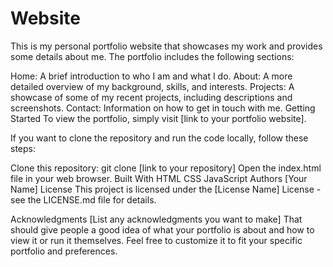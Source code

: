 # Website
This is my personal portfolio website that showcases my work and provides some details about me. The portfolio includes the following sections:

Home: A brief introduction to who I am and what I do.
About: A more detailed overview of my background, skills, and interests.
Projects: A showcase of some of my recent projects, including descriptions and screenshots.
Contact: Information on how to get in touch with me.
Getting Started
To view the portfolio, simply visit [link to your portfolio website].

If you want to clone the repository and run the code locally, follow these steps:

Clone this repository: git clone [link to your repository]
Open the index.html file in your web browser.
Built With
HTML
CSS
JavaScript
Authors
[Your Name]
License
This project is licensed under the [License Name] License - see the LICENSE.md file for details.

Acknowledgments
[List any acknowledgments you want to make]
That should give people a good idea of what your portfolio is about and how to view it or run it themselves. Feel free to customize it to fit your specific portfolio and preferences.
